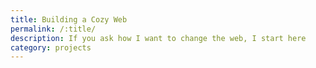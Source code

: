 ```yaml
---
title: Building a Cozy Web
permalink: /:title/
description: If you ask how I want to change the web, I start here
category: projects
---
```


